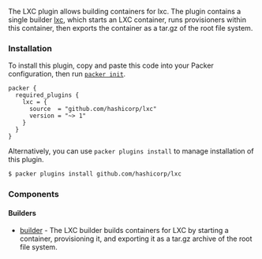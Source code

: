 The LXC plugin allows building containers for lxc. The plugin contains a single builder [lxc](/docs/builders/lxc.mdx),
which starts an LXC container, runs provisioners within this container, then exports the container
as a tar.gz of the root file system.

### Installation

To install this plugin, copy and paste this code into your Packer configuration, then run [`packer init`](https://www.packer.io/docs/commands/init).

```hcl
packer {
  required_plugins {
    lxc = {
      source  = "github.com/hashicorp/lxc"
      version = "~> 1"
    }
  }
}
```

Alternatively, you can use `packer plugins install` to manage installation of this plugin.

```sh
$ packer plugins install github.com/hashicorp/lxc
```

### Components

#### Builders

- [builder](/packer/integrations/hashicorp/lxc/latest/components/builder/lxc) - The LXC builder builds containers for LXC by starting
  a container, provisioning it, and exporting it as a tar.gz archive of the root file system.
